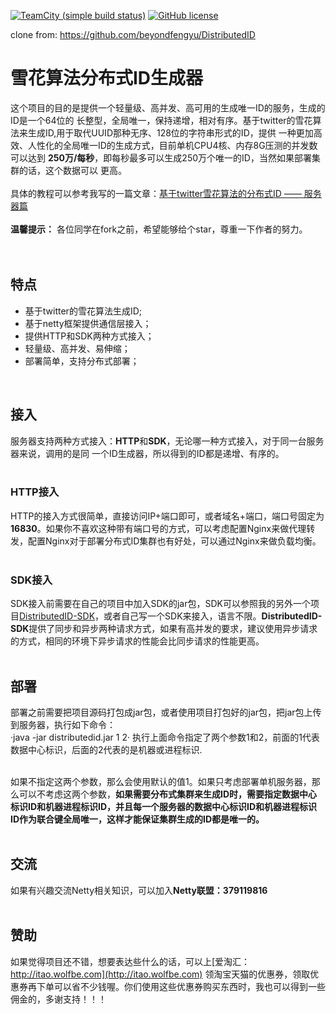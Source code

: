 [![TeamCity (simple build status)](https://img.shields.io/teamcity/http/teamcity.jetbrains.com/s/Kotlin_dev_Compiler.svg)](https://teamcity.jetbrains.com/viewType.html?buildTypeId=Kotlin_dev_Compiler&branch_Kotlin_dev=%3Cdefault%3E&tab=buildTypeStatusDiv)
[![GitHub license](https://img.shields.io/badge/license-Apache%20License%202.0-blue.svg?style=flat)](https://www.apache.org/licenses/LICENSE-2.0)

clone from: https://github.com/beyondfengyu/DistributedID

# 雪花算法分布式ID生成器
这个项目的目的是提供一个轻量级、高并发、高可用的生成唯一ID的服务，生成的ID是一个64位的
长整型，全局唯一，保持递增，相对有序。基于twitter的雪花算法来生成ID,用于取代UUID那种无序、128位的字符串形式的ID，提供
一种更加高效、人性化的全局唯一ID的生成方式，目前单机CPU4核、内存8G压测的并发数可以达到
**250万/每秒**，即每秒最多可以生成250万个唯一的ID，当然如果部署集群的话，这个数据可以
更高。
<br><br>
具体的教程可以参考我写的一篇文章：[基于twitter雪花算法的分布式ID —— 服务器篇](http://www.wolfbe.com/detail/201701/386.html)
<br><br>
**温馨提示：** 各位同学在fork之前，希望能够给个star，尊重一下作者的努力。
<br><br><br>
## 特点
* 基于twitter的雪花算法生成ID;
* 基于netty框架提供通信层接入；
* 提供HTTP和SDK两种方式接入；
* 轻量级、高并发、易伸缩；
* 部署简单，支持分布式部署；
<br>

## 接入
服务器支持两种方式接入：**HTTP**和**SDK**，无论哪一种方式接入，对于同一台服务器来说，调用的是同
一个ID生成器，所以得到的ID都是递增、有序的。
<br><br>

### HTTP接入
HTTP的接入方式很简单，直接访问IP+端口即可，或者域名+端口，端口号固定为**16830**。如果你不喜欢这种带有端口号的方式，可以考虑配置Nginx来做代理转发，配置Nginx对于部署分布式ID集群也有好处，可以通过Nginx来做负载均衡。
<br><br>

### SDK接入
SDK接入前需要在自己的项目中加入SDK的jar包，SDK可以参照我的另外一个项目[DistributedID-SDK](https://github.com/beyondfengyu/DistributedID-SDK)，或者自己写一个SDK来接入，语言不限。**DistributedID-SDK**提供了同步和异步两种请求方式，如果有高并发的要求，建议使用异步请求的方式，相同的环境下异步请求的性能会比同步请求的性能更高。
<br><br>

## 部署
部署之前需要把项目源码打包成jar包，或者使用项目打包好的jar包，把jar包上传到服务器，执行如下命令：
<br>
·java -jar distributedid.jar 1 2·
执行上面命令指定了两个参数1和2，前面的1代表数据中心标识，后面的2代表的是机器或进程标识.
<br><br>

如果不指定这两个参数，那么会使用默认的值1。如果只考虑部署单机服务器，那么可以不考虑这两个参数，**如果需要分布式集群来生成ID时，需要指定数据中心标识ID和机器进程标识ID，并且每一个服务器的数据中心标识ID和机器进程标识ID作为联合键全局唯一，这样才能保证集群生成的ID都是唯一的。**
<br>
<br>

## 交流
如果有兴趣交流Netty相关知识，可以加入**Netty联盟：379119816**
<br>
<br>
## 赞助
如果觉得项目还不错，想要表达些什么的话，可以上[爱淘汇：http://itao.wolfbe.com](http://itao.wolfbe.com) 领淘宝天猫的优惠券，领取优惠券再下单可以省不少钱喔。你们使用这些优惠券购买东西时，我也可以得到一些佣金的，多谢支持！！！
<br>
<br>
